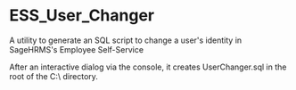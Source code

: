 ESS_User_Changer
================

A utility to generate an SQL script to change a user's identity in SageHRMS's Employee Self-Service

After an interactive dialog via the console, it creates UserChanger.sql in the root of the C:\ directory.

